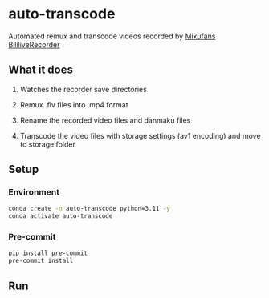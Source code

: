 # auto-transcode

Automated remux and transcode videos recorded by [Mikufans BililiveRecorder](https://github.com/BililiveRecorder/BililiveRecorder)

## What it does

1. Watches the recorder save directories

1. Remux .flv files into .mp4 format

1. Rename the recorded video files and danmaku files

1. Transcode the video files with storage settings (av1 encoding) and move to storage folder

## Setup

### Environment

```sh
conda create -n auto-transcode python=3.11 -y
conda activate auto-transcode
```

### Pre-commit

```sh
pip install pre-commit
pre-commit install
```

## Run
